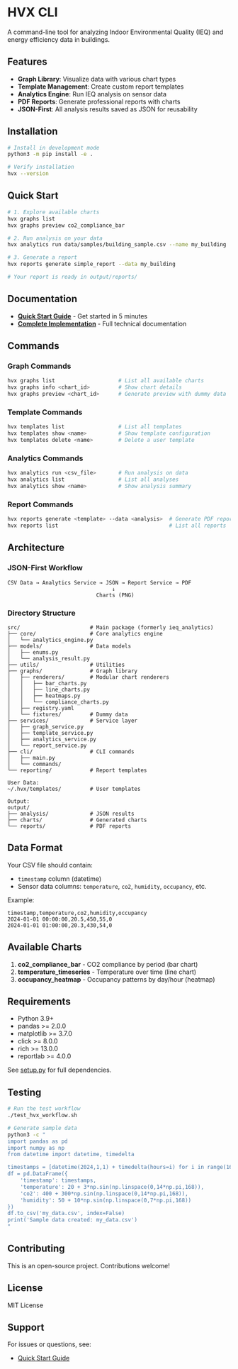 # HVX CLI

A command-line tool for analyzing Indoor Environmental Quality (IEQ) and energy efficiency data in buildings.

## Features

- **Graph Library**: Visualize data with various chart types
- **Template Management**: Create custom report templates
- **Analytics Engine**: Run IEQ analysis on sensor data
- **PDF Reports**: Generate professional reports with charts
- **JSON-First**: All analysis results saved as JSON for reusability

## Installation

```bash
# Install in development mode
python3 -m pip install -e .

# Verify installation
hvx --version
```

## Quick Start

```bash
# 1. Explore available charts
hvx graphs list
hvx graphs preview co2_compliance_bar

# 2. Run analysis on your data
hvx analytics run data/samples/building_sample.csv --name my_building

# 3. Generate a report
hvx reports generate simple_report --data my_building

# Your report is ready in output/reports/
```

## Documentation

- **[Quick Start Guide](docs/QUICKSTART.md)** - Get started in 5 minutes
- **[Complete Implementation](docs/HVX_CLI_IMPLEMENTATION_COMPLETE.md)** - Full technical documentation

## Commands

### Graph Commands
```bash
hvx graphs list                    # List all available charts
hvx graphs info <chart_id>         # Show chart details
hvx graphs preview <chart_id>      # Generate preview with dummy data
```

### Template Commands
```bash
hvx templates list                 # List all templates
hvx templates show <name>          # Show template configuration
hvx templates delete <name>        # Delete a user template
```

### Analytics Commands
```bash
hvx analytics run <csv_file>       # Run analysis on data
hvx analytics list                 # List all analyses
hvx analytics show <name>          # Show analysis summary
```

### Report Commands
```bash
hvx reports generate <template> --data <analysis>  # Generate PDF report
hvx reports list                                   # List all reports
```

## Architecture

### JSON-First Workflow
```
CSV Data → Analytics Service → JSON → Report Service → PDF
                                 ↓
                            Charts (PNG)
```

### Directory Structure
```
src/                      # Main package (formerly ieq_analytics)
├── core/                 # Core analytics engine
│   └── analytics_engine.py
├── models/               # Data models
│   ├── enums.py
│   └── analysis_result.py
├── utils/                # Utilities
├── graphs/               # Graph library
│   ├── renderers/        # Modular chart renderers
│   │   ├── bar_charts.py
│   │   ├── line_charts.py
│   │   ├── heatmaps.py
│   │   └── compliance_charts.py
│   ├── registry.yaml
│   └── fixtures/         # Dummy data
├── services/             # Service layer
│   ├── graph_service.py
│   ├── template_service.py
│   ├── analytics_service.py
│   └── report_service.py
├── cli/                  # CLI commands
│   ├── main.py
│   └── commands/
└── reporting/            # Report templates

User Data:
~/.hvx/templates/         # User templates

Output:
output/
├── analysis/             # JSON results
├── charts/               # Generated charts
└── reports/              # PDF reports
```

## Data Format

Your CSV file should contain:
- `timestamp` column (datetime)
- Sensor data columns: `temperature`, `co2`, `humidity`, `occupancy`, etc.

Example:
```csv
timestamp,temperature,co2,humidity,occupancy
2024-01-01 00:00:00,20.5,450,55,0
2024-01-01 01:00:00,20.3,430,54,0
```

## Available Charts

1. **co2_compliance_bar** - CO2 compliance by period (bar chart)
2. **temperature_timeseries** - Temperature over time (line chart)
3. **occupancy_heatmap** - Occupancy patterns by day/hour (heatmap)

## Requirements

- Python 3.9+
- pandas >= 2.0.0
- matplotlib >= 3.7.0
- click >= 8.0.0
- rich >= 13.0.0
- reportlab >= 4.0.0

See [setup.py](setup.py) for full dependencies.

## Testing

```bash
# Run the test workflow
./test_hvx_workflow.sh

# Generate sample data
python3 -c "
import pandas as pd
import numpy as np
from datetime import datetime, timedelta

timestamps = [datetime(2024,1,1) + timedelta(hours=i) for i in range(168)]
df = pd.DataFrame({
    'timestamp': timestamps,
    'temperature': 20 + 3*np.sin(np.linspace(0,14*np.pi,168)),
    'co2': 400 + 300*np.sin(np.linspace(0,14*np.pi,168)),
    'humidity': 50 + 10*np.sin(np.linspace(0,7*np.pi,168))
})
df.to_csv('my_data.csv', index=False)
print('Sample data created: my_data.csv')
"
```

## Contributing

This is an open-source project. Contributions welcome!

## License

MIT License

## Support

For issues or questions, see:
- [Quick Start Guide](docs/QUICKSTART.md)
